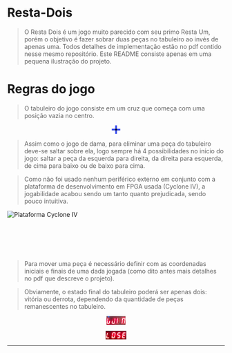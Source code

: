 # Resta-Dois
> O Resta Dois é um jogo muito parecido com seu primo Resta Um, porém o objetivo é fazer sobrar duas peças no tabuleiro ao invés de apenas uma. Todos detalhes de implementação estão no pdf contido nesse mesmo repositório. Este README consiste apenas em uma pequena ilustração do projeto.

# Regras do jogo
> O tabuleiro do jogo consiste em um cruz que começa com uma posição vazia no centro.

![List directory](https://github.com/medina325/Resta-Dois/blob/main/images/tabuleiro.jpg?raw=true)

> Assim como o jogo de dama, para eliminar uma peça do tabuleiro deve-se saltar sobre ela, logo sempre há 4 possibilidades no início do jogo: saltar a peça da esquerda para direita, da direita para esquerda, de cima para baixo ou de baixo para cima.

> Como não foi usado nenhum periférico externo em conjunto com a plataforma de desenvolvimento em FPGA usada (Cyclone IV), a jogabilidade acabou sendo um tanto quanto prejudicada, sendo pouco intuitiva.

<img id="cyclone" src="https://www.dhresource.com/0x0/f2/albu/g5/M00/5A/63/rBVaI1nDK4mAOr-LAAdEFp_RNEA674.jpg" alt="Plataforma Cyclone IV">

> Para mover uma peça é necessário definir com as coordenadas iniciais e finais de uma dada jogada (como dito antes mais detalhes no pdf que descreve o projeto).

> Obviamente, o estado final do tabuleiro poderá ser apenas dois: vitória ou derrota, dependendo da quantidade de peças remanescentes no tabuleiro.

![List directory](https://github.com/medina325/Resta-Dois/blob/main/images/win_display.jpg?raw=true)

![List directory](https://github.com/medina325/Resta-Dois/blob/main/images/lose_display.jpg?raw=true)

---
<style>
    img {
        height: 20px;
        display: block;
        margin-left: auto;
        margin-right:auto;
    }
    #cyclone {
        height: 100px;
    }
</style>
